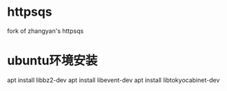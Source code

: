 # httpsqs
fork of zhangyan's httpsqs

# ubuntu环境安装
apt install libbz2-dev
apt install libevent-dev
apt install libtokyocabinet-dev

